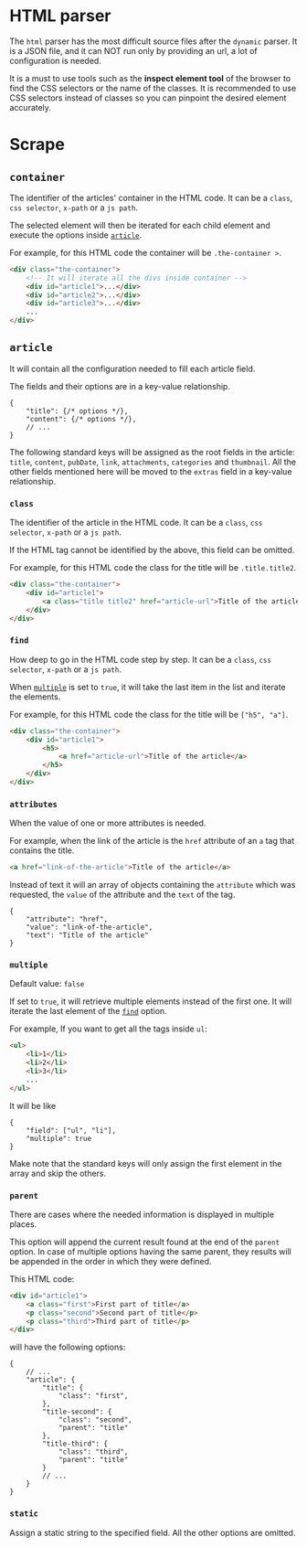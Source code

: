# HTML parser

The `html` parser has the most difficult source files after the `dynamic` parser.
It is a JSON file, and it can ΝΟΤ run only by providing an url, a lot of configuration is needed.

It is a must to use tools such as the **inspect element tool** of the browser to find
the CSS selectors or the name of the classes.
It is recommended to use CSS selectors instead of classes so you can pinpoint the desired element
accurately.

# Scrape

## `container`
The identifier of the articles' container in the HTML code.
It can be a `class`, `css selector`, `x-path` or a `js path`.

The selected element will then be iterated for each child element and execute the
options inside [`article`](#article).

For example, for this HTML code the container will be `.the-container >`.
```html
<div class="the-container">
    <!-- It will iterate all the divs inside container -->
    <div id="article1">...</div>
    <div id="article2">...</div>
    <div id="article3">...</div>
    ...
</div>
```

## `article`
It will contain all the configuration needed to fill each article field.

The fields and their options are in a key-value relationship.

```json5
{
    "title": {/* options */},
    "content": {/* options */},
    // ...
}
```

The following standard keys will be assigned as the root fields in the article:
`title`, `content`, `pubDate`, `link`, `attachments`, `categories` and `thumbnail`.
All the other fields mentioned here will be moved to the `extras` field in a key-value
relationship.

### `class`
The identifier of the article in the HTML code.
It can be a `class`, `css selector`, `x-path` or a `js path`.

If the HTML tag cannot be identified by the above, this field can be omitted.

For example, for this HTML code the class for the title will be `.title.title2`.
```html
<div class="the-container">
    <div id="article1">
        <a class="title title2" href="article-url">Title of the article</a>
    </div>
</div>
```

### `find`
How deep to go in the HTML code step by step.
It can be a `class`, `css selector`, `x-path` or a `js path`.

When [`multiple`](#multiple) is set to `true`, it will take the last item in the list
and iterate the elements.

For example, for this HTML code the class for the title will be `["h5", "a"]`.
```html
<div class="the-container">
    <div id="article1">
        <h5>
            <a href="article-url">Title of the article</a>
        </h5>
    </div>
</div>
```

### `attributes`
When the value of one or more attributes is needed.

For example, when the link of the article is the `href` attribute of an `a` tag that contains
the title.
```html
<a href="link-of-the-article">Title of the article</a>
```

Instead of text it will an array of objects containing the `attribute` which was requested,
the `value` of the attribute and the `text` of the tag.
```json5
{
    "attribute": "href",
    "value": "link-of-the-article",
    "text": "Title of the article"
}
```

### `multiple`
Default value: `false`

If set to `true`, it will retrieve multiple elements instead of the first one.
It will iterate the last element of the [`find`](#find) option.

For example, If you want to get all the tags inside `ul`:
```html
<ul>
    <li>1</li>
    <li>2</li>
    <li>3</li>
    ...
</ul>
```

It will be like
```json5
{
    "field": ["ul", "li"],
    "multiple": true
}
```

Make note that the standard keys will only assign the first element in the array and skip
the others.

### `parent`
There are cases where the needed information is displayed in multiple places.

This option will append the current result found at the end of the `parent` option.
In case of multiple options having the same parent, they results will be appended
in the order in which they were defined.

This HTML code:
```html
<div id="article1">
    <a class="first">First part of title</a>
    <p class="second">Second part of title</p>
    <p class="third">Third part of title</p>
</div>
```
will have the following options:
```json5
{
    // ...
    "article": {
        "title": {
            "class": "first",
        },
        "title-second": {
            "class": "second",
            "parent": "title"
        },
        "title-third": {
            "class": "third",
            "parent": "title"
        }
        // ...
    }
}
```

### `static`
Assign a static string to the specified field. All the other options are omitted.

